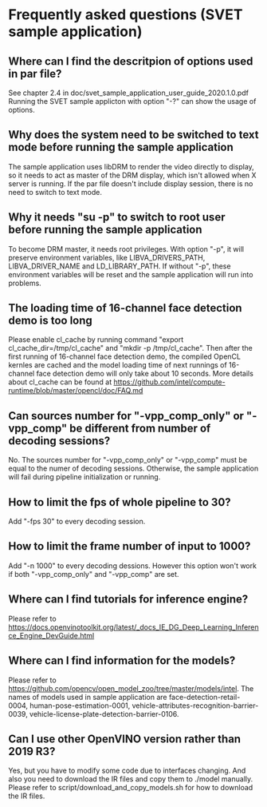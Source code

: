 # Frequently asked questions (SVET sample application)

## Where can I find the descritpion of options used in par file?
See chapter 2.4 in doc/svet_sample_application_user_guide_2020.1.0.pdf
Running the SVET sample applicton with option "-?" can show the usage of options.

## Why does the system need to be switched to text mode before running the sample application
The sample application uses libDRM to render the video directly to display, so it needs to act as master of the DRM display, which isn't allowed when X server is running. 
If the par file doesn't include display session, there is no need to switch to text mode.

## Why it needs "su -p" to switch to root user before running the sample application
To become DRM master, it needs root privileges. With option "-p", it will preserve environment variables, like LIBVA_DRIVERS_PATH, LIBVA_DRIVER_NAME and LD_LIBRARY_PATH. If without "-p", these environment variables will be reset and the sample application will run into problems.

## The loading time of 16-channel face detection demo is too long
Please enable cl_cache by running command "export cl_cache_dir=/tmp/cl_cache" and "mkdir -p /tmp/cl_cache". Then after the first running of 16-channel face detection demo, the compiled OpenCL kernles are cached and the model loading time of next runnings of 16-channel face detection demo will only take about 10 seconds.
More details about cl_cache can be found at https://github.com/intel/compute-runtime/blob/master/opencl/doc/FAQ.md

## Can sources number for "-vpp_comp_only" or "-vpp_comp" be different from number of decoding sessions?  
No. The sources number for "-vpp_comp_only" or "-vpp_comp" must be equal to the numer of decoding sessions. Otherwise, the sample application will fail during pipeline initialization or running. 

## How to limit the fps of whole pipeline to 30?
Add "-fps 30" to every decoding session.

## How to limit the frame number of input to 1000?
Add "-n 1000" to every decoding dessions. However this option won't work if both "-vpp_comp_only" and "-vpp_comp" are set.

## Where can I find tutorials for inference engine?
Please refer to https://docs.openvinotoolkit.org/latest/_docs_IE_DG_Deep_Learning_Inference_Engine_DevGuide.html

## Where can I find information for the models?
Please refer to https://github.com/opencv/open_model_zoo/tree/master/models/intel. The names of models used in sample application are
face-detection-retail-0004, human-pose-estimation-0001, vehicle-attributes-recognition-barrier-0039, vehicle-license-plate-detection-barrier-0106.

## Can I use other OpenVINO version rather than 2019 R3?
Yes, but you have to modify some code due to interfaces changing. And also you need to download the IR files and copy them to ./model manually. Please refer to script/download_and_copy_models.sh for how to download the IR files.
